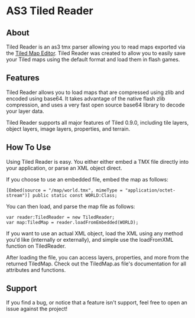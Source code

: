 AS3 Tiled Reader
====

About
-----

Tiled Reader is an as3 tmx parser allowing you to read maps exported via the [Tiled Map Editor](http://www.mapeditor.org/ "Tiled Map Editor"). Tiled Reader was created to allow you to easily save your Tiled maps using the default format and load them in flash games.

Features
--------

Tiled Reader allows you to load maps that are compressed using zlib and encoded using base64. It takes advantage of the native flash zlib compression, and uses a very fast open source base64 library to decode your layer data.

Tiled Reader supports all major features of Tiled 0.9.0, including tile layers, object layers, image layers, properties, and terrain.

How To Use
----------

Using Tiled Reader is easy. You either either embed a TMX file directly into your application, or parse an XML object direct.

If you choose to use an embedded file, embed the map as follows:

    [Embed(source = "/map/world.tmx", mimeType = "application/octet-stream")] public static const WORLD:Class;

You can then load, and parse the map file as follows:

    var reader:TiledReader = new TiledReader;
    var map:TiledMap = reader.loadFromEmbedded(WORLD);

If you want to use an actual XML object, load the XML using any method you'd like (internally or externally), and simple use the loadFromXML function on TiledReader.

After loading the file, you can access layers, properties, and more from the returned TiledMap. Check out the TiledMap.as file's documentation for all attributes and functions.

Support
-------

If you find a bug, or notice that a feature isn't support, feel free to open an issue against the project!